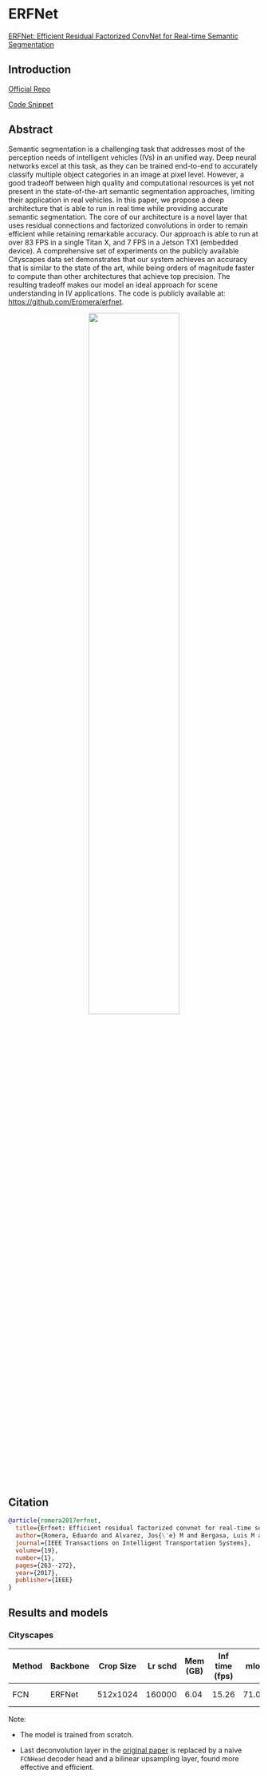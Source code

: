 # ERFNet

[ERFNet: Efficient Residual Factorized ConvNet for Real-time Semantic Segmentation](http://www.robesafe.uah.es/personal/eduardo.romera/pdfs/Romera17tits.pdf)

## Introduction

<!-- [ALGORITHM] -->

<a href="https://github.com/Eromera/erfnet_pytorch">Official Repo</a>

<a href="https://github.com/open-mmlab/mmsegmentation/blob/v0.20.0/mmseg/models/backbones/erfnet.py#L321">Code Snippet</a>

## Abstract

<!-- [ABSTRACT] -->

Semantic segmentation is a challenging task that addresses most of the perception needs of intelligent vehicles (IVs) in an unified way. Deep neural networks excel at this task, as they can be trained end-to-end to accurately classify multiple object categories in an image at pixel level. However, a good tradeoff between high quality and computational resources is yet not present in the state-of-the-art semantic segmentation approaches, limiting their application in real vehicles. In this paper, we propose a deep architecture that is able to run in real time while providing accurate semantic segmentation. The core of our architecture is a novel layer that uses residual connections and factorized convolutions in order to remain efficient while retaining remarkable accuracy. Our approach is able to run at over 83 FPS in a single Titan X, and 7 FPS in a Jetson TX1 (embedded device). A comprehensive set of experiments on the publicly available Cityscapes data set demonstrates that our system achieves an accuracy that is similar to the state of the art, while being orders of magnitude faster to compute than other architectures that achieve top precision. The resulting tradeoff makes our model an ideal approach for scene understanding in IV applications. The code is publicly available at: https://github.com/Eromera/erfnet.

<!-- [IMAGE] -->
<div align=center>
<img src="https://user-images.githubusercontent.com/24582831/143479729-ea7951f6-1a3c-47d6-aaee-62c5759c0638.png" width="60%"/>
</div>

## Citation

```bibtex
@article{romera2017erfnet,
  title={Erfnet: Efficient residual factorized convnet for real-time semantic segmentation},
  author={Romera, Eduardo and Alvarez, Jos{\'e} M and Bergasa, Luis M and Arroyo, Roberto},
  journal={IEEE Transactions on Intelligent Transportation Systems},
  volume={19},
  number={1},
  pages={263--272},
  year={2017},
  publisher={IEEE}
}
```

## Results and models

### Cityscapes

| Method    | Backbone  | Crop Size | Lr schd | Mem (GB) | Inf time (fps) |  mIoU | mIoU(ms+flip) | config                                                                                  | download                                                                                                                                                                                                                                                       |
| --------- | --------- | --------- | ------: | -------- | -------------- | ----: | ------------- | --------------------------------------------------------------------------------------- | -------------------------------------------------------------------------------------------------------------------------------------------------------------------------------------------------------------------------------------------------------------- |
| FCN | ERFNet | 512x1024  | 160000 | 6.04 | 15.26 | 71.08 | 72.6 | [config](https://github.com/open-mmlab/mmsegmentation/blob/master/configs/erfnet/erfnet_fcn_4x4_512x1024_160k_cityscapes.py) | [model](https://download.openmmlab.com/mmsegmentation/v0.5/erfnet/erfnet_fcn_4x4_512x1024_160k_cityscapes/erfnet_fcn_4x4_512x1024_160k_cityscapes_20211126_082056-03d333ed.pth) &#124; [log](https://download.openmmlab.com/mmsegmentation/v0.5/erfnet/erfnet_fcn_4x4_512x1024_160k_cityscapes/erfnet_fcn_4x4_512x1024_160k_cityscapes_20211126_082056.log.json) |

Note:

- The model is trained from scratch.

- Last deconvolution layer in the [original paper](https://github.com/Eromera/erfnet_pytorch/blob/master/train/erfnet.py#L123) is replaced by a naive `FCNHead` decoder head and a bilinear upsampling layer, found more effective and efficient.
